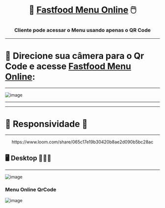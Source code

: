 
# <p align="center">🎯 [Fastfood Menu Online](https://menu-online-qr-code.vercel.app/) 🖱️</p>
### <p align="center">Cliente pode  acessar o Menu usando apenas o QR Code</p>
***

# 🤳 Direcione sua câmera para o Qr Code e acesse [Fastfood Menu Online](https://menu-online-qr-code.vercel.app/):
***
![image](https://user-images.githubusercontent.com/94201226/184550690-37b8f46a-8afc-48bf-97a9-d7aae39de71d.png)
***

***
# 🍿 Responsividade 🍿
***
<p align="center">https://www.loom.com/share/065c17e19b30420b8ae2d090b5bc28ac</p>




## 🖥️ Desktop 👩🏻‍💻
***
![image](https://user-images.githubusercontent.com/94201226/184550224-813f946a-0f86-4fbd-8a97-d82a55eab4d0.png)


### Menu Online QrCode
![image](https://user-images.githubusercontent.com/94201226/184549576-94944ee2-71ca-4035-bbb8-f6182c7c818a.png)
